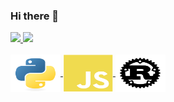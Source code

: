 ### Hi there 👋

<div>
  <a href="https://github.com/melkibalbino?tab=repositories">
  <img height="180em" src="https://github-readme-stats.vercel.app/api?username=melkibalbino&show_icons=true&theme=tokyonight&include_all_commits=true&count_private=true"/>
  <img height="178em" src="https://github-readme-stats.vercel.app/api/top-langs/?username=melkibalbino&layout=compact&langs_count=6&theme=tokyonight"/>
</div>
<div style="display: inline_block"><br>
  <img align="center" alt="Python" height="60" width="80" src="https://raw.githubusercontent.com/devicons/devicon/master/icons/python/python-original.svg">
  <img align="center" alt="Js" height="60" width="80" src="https://raw.githubusercontent.com/devicons/devicon/master/icons/javascript/javascript-plain.svg">
  <img align="center" alt="RustLang" height="60" width="80" src="https://raw.githubusercontent.com/devicons/devicon/master/icons/rust/rust-plain.svg">
  <!--img align="right" alt="Rafa-yoda" src="https://cdn.discordapp.com/attachments/795358919417397249/825430589581688872/hi.gif"-->
</div>
